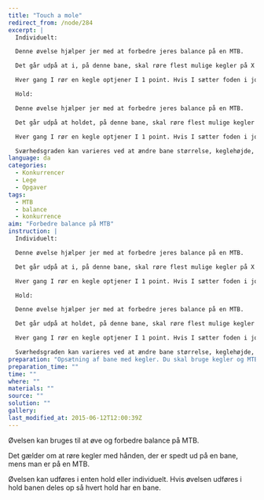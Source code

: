 ```yaml
---
title: "Touch a mole"
redirect_from: /node/284
excerpt: |
  Individuelt:

  Denne øvelse hjælper jer med at forbedre jeres balance på en MTB.

  Det går udpå at i, på denne bane, skal røre flest mulige kegler på X antal minutter, mens i er på cyklen. Den person der har tjent flest point vinder.

  Hver gang I rør en kegle optjener I 1 point. Hvis I sætter foden i jorden får I 1 minus point, samtidig må I ikke røre en kegle mens jeres fod er på jorden.

  Hold:

  Denne øvelse hjælper jer med at forbedre jeres balance på en MTB.

  Det går udpå at holdet, på denne bane, skal røre flest mulige kegler på X antal minutter, mens i er på cyklen. En person på holdet er ude på banen og optjener X point fx 10. Derefter cykler personen ud og klapper den næste person i hånden som så kører ud og også optjener X point. Når der er gået X antal minutter tælles pointene sammen og vinderen findes.

  Hver gang I rør en kegle optjener I 1 point. Hvis I sætter foden i jorden får I 1 minus point, samtidig må I ikke røre en kegle mens jeres fod er på jorden.

  Sværhedsgraden kan varieres ved at ændre bane størrelse, keglehøjde, give mulighed for at sætte foden i jorden når en kegle skal røres.
language: da
categories: 
  - Konkurrencer
  - Lege
  - Opgaver
tags: 
  - MTB
  - balance
  - konkurrence
aim: "Forbedre balance på MTB"
instruction: |
  Individuelt:

  Denne øvelse hjælper jer med at forbedre jeres balance på en MTB.

  Det går udpå at i, på denne bane, skal røre flest mulige kegler på X antal minutter, mens i er på cyklen. Den person der har tjent flest point vinder.

  Hver gang I rør en kegle optjener I 1 point. Hvis I sætter foden i jorden får I 1 minus point, samtidig må I ikke røre en kegle mens jeres fod er på jorden.

  Hold:

  Denne øvelse hjælper jer med at forbedre jeres balance på en MTB.

  Det går udpå at holdet, på denne bane, skal røre flest mulige kegler på X antal minutter, mens i er på cyklen. En person på holdet er ude på banen og optjener X point fx 10. Derefter cykler personen ud og klapper den næste person i hånden som så kører ud og også optjener X point. Når der er gået X antal minutter tælles pointene sammen og vinderen findes.

  Hver gang I rør en kegle optjener I 1 point. Hvis I sætter foden i jorden får I 1 minus point, samtidig må I ikke røre en kegle mens jeres fod er på jorden.

  Sværhedsgraden kan varieres ved at ændre bane størrelse, keglehøjde, give mulighed for at sætte foden i jorden når en kegle skal røres.
preparation: "Opsætning af bane med kegler. Du skal bruge kegler og MTB's"
preparation_time: ""
time: ""
where: ""
materials: ""
source: ""
solution: ""
gallery:
last_modified_at: 2015-06-12T12:00:39Z
---
```

Øvelsen kan bruges til at øve og forbedre balance på MTB.

Det gælder om at røre kegler med hånden, der er spedt ud på en bane, mens man er på en MTB.

Øvelsen kan udføres i enten hold eller individuelt. Hvis øvelsen udføres i hold banen deles op så hvert hold har en bane.
